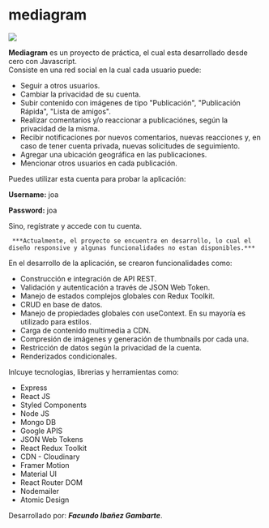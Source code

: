# mediagram
   <p align="left">
     <img src="https://img.shields.io/badge/STATUS-EN%20DESAROLLO-green">
   </p>
   
**Mediagram** es un proyecto de práctica, el cual esta desarrollado desde cero con Javascript.<br/> Consiste en una red social en la cual cada usuario puede:
     <ul>
       <li>Seguir a otros usuarios.</li>
       <li>Cambiar la privacidad de su cuenta.</li>
       <li>Subir contenido con imágenes de tipo "Publicación", "Publicación Rápida", "Lista de amigos".</li>
       <li>Realizar comentarios y/o reaccionar a publicaciónes, según la privacidad de la misma.</li>
       <li>Recibir notificaciones por nuevos comentarios, nuevas reacciones y, en caso de tener cuenta privada, nuevas solicitudes de seguimiento.</li>
       <li>Agregar una ubicación geográfica en las publicaciones.</li>
       <li>Mencionar otros usuarios en cada publicación.</li>
     </ul>

<p>Puedes utilizar esta cuenta para probar la aplicación: </p>
    <p><b>Username:</b> joa</p>
    <p><b>Password:</b> joa</p>
<p>Sino, regístrate y accede con tu cuenta.</p>

     
     ***Actualmente, el proyecto se encuentra en desarrollo, lo cual el diseño responsive y algunas funcionalidades no estan disponibles.*** 

En el desarrollo de la aplicación, se crearon funcionalidades como:
<ul>
     <li>Construcción e integración de API REST.</li>
     <li>Validación y autenticación a través de JSON Web Token.</li>
     <li>Manejo de estados complejos globales con Redux Toolkit.</li>
     <li>CRUD en base de datos.</li>
     <li>Manejo de propiedades globales con useContext. En su mayoría es utilizado para estilos.</li>
     <li>Carga de contenido multimedia a CDN.</li>
     <li>Compresión de imágenes y generación de thumbnails por cada una.</li>
     <li>Restricción de datos según la privacidad de la cuenta.</li>
     <li>Renderizados condicionales.</li>
</ul>

Inlcuye tecnologias, librerias y herramientas como:
<ul>
     <li>Express</li>
     <li>React JS</li>
     <li>Styled Components</li>
     <li>Node JS</li>
     <li>Mongo DB</li>
     <li>Google APIS</li>
     <li>JSON Web Tokens</li>
     <li>React Redux Toolkit</li>
     <li>CDN - Cloudinary</li>
     <li>Framer Motion</li>
     <li>Material UI</li>
     <li>React Router DOM</li>
     <li>Nodemailer</li>
     <li>Atomic Design</li>
</ul>


Desarrollado por: ***Facundo Ibañez Gambarte***.



